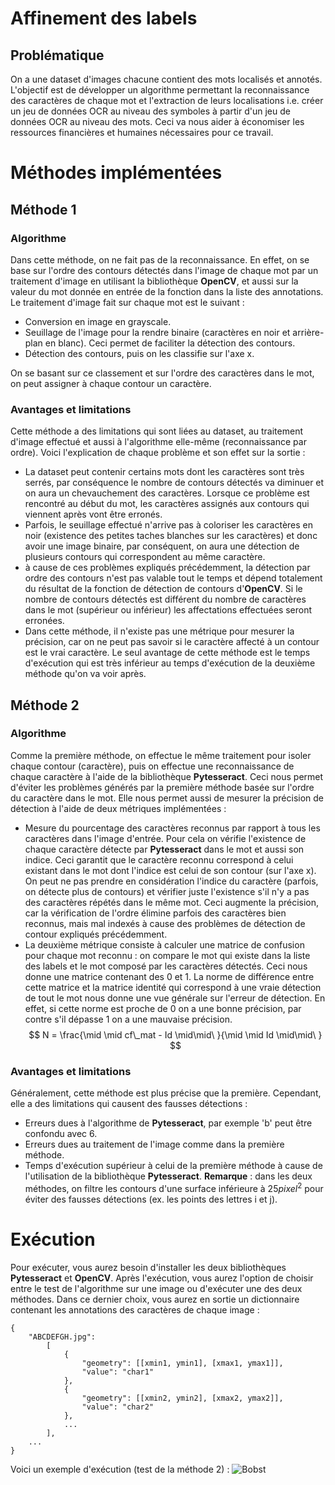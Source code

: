 # Affinement des labels
## Problématique
On a une dataset d'images chacune contient des mots localisés et annotés. L'objectif est de développer un algorithme permettant la reconnaissance des caractères de chaque mot et l'extraction de leurs localisations i.e. créer un jeu de données OCR au niveau des symboles à partir d'un jeu de données OCR au niveau des mots. Ceci va nous aider à économiser les ressources financières et humaines nécessaires pour ce travail.


# Méthodes implémentées
## Méthode 1
### Algorithme
Dans cette méthode, on ne fait pas de la reconnaissance. En effet, on se base sur l'ordre des contours détectés dans l'image de chaque mot par un traitement d'image en utilisant la bibliothèque **OpenCV**, et aussi sur la valeur du mot donnée en entrée de la fonction dans la liste des annotations.  
Le traitement d'image fait sur chaque mot est le suivant :

- Conversion en image en grayscale.
- Seuillage de l'image pour la rendre binaire (caractères en noir et arrière-plan en blanc). Ceci permet de faciliter la détection des contours.
- Détection des contours, puis on les classifie sur l'axe x.

On se basant sur ce classement et sur l'ordre des caractères dans le mot, on peut assigner à chaque contour un caractère.
### Avantages et limitations
Cette méthode a des limitations qui sont liées au dataset, au traitement d'image effectué et aussi à l'algorithme elle-même (reconnaissance par ordre). Voici l'explication de chaque problème et son effet sur la sortie :

  
- La dataset peut contenir certains mots dont les caractères sont très serrés, par conséquence le nombre de contours détectés va diminuer et on aura un chevauchement des caractères. Lorsque ce problème est rencontré au début du mot, les caractères assignés aux contours qui viennent après vont être erronés.  
- Parfois, le seuillage effectué n'arrive pas à coloriser les caractères en noir (existence des petites taches blanches sur les caractères) et donc avoir une image binaire, par conséquent, on aura une détection de plusieurs contours qui correspondent au même caractère.  
- à cause de ces problèmes expliqués précédemment, la détection par ordre des contours n'est pas valable tout le temps et dépend totalement du résultat de la fonction de détection de contours d'**OpenCV**. Si le nombre de contours détectés est différent du nombre de caractères dans le mot (supérieur ou inférieur) les affectations effectuées seront erronées.
- Dans cette méthode, il n'existe pas une métrique pour mesurer la précision, car on ne peut pas savoir si le caractère affecté à un contour est le vrai caractère.
Le seul avantage de cette méthode est le temps d'exécution qui est très inférieur au temps d'exécution de la deuxième méthode qu'on va voir après.
## Méthode 2
### Algorithme
Comme la première méthode, on effectue le même traitement pour isoler chaque contour (caractère), puis on effectue une reconnaissance de chaque caractère à l'aide de la bibliothèque **Pytesseract**. Ceci nous permet d'éviter les problèmes générés par la première méthode basée sur l'ordre du caractère dans le mot. Elle nous permet aussi de mesurer la précision de détection à l'aide de deux métriques implémentées :

- Mesure du pourcentage des caractères reconnus par rapport à tous les caractères dans l'image d'entrée. Pour cela on vérifie l'existence de chaque caractère détecte par **Pytesseract** dans le mot et aussi son indice. Ceci garantit que le caractère reconnu correspond à celui existant dans le mot dont l'indice est celui de son contour (sur l'axe x). On peut ne pas prendre en considération l'indice du caractère (parfois, on détecte plus de contours) et vérifier juste l'existence s'il n'y a pas des caractères répétés dans le même mot. Ceci augmente la précision, car la vérification de l'ordre élimine parfois des caractères bien reconnus, mais mal indexés à cause des problèmes de détection de contour expliqués précédemment.
- La deuxième métrique consiste à calculer une matrice de confusion pour chaque mot reconnu : on compare le mot qui existe dans la liste des labels et le mot composé par les caractères détectés. Ceci nous donne une matrice contenant des 0 et 1. La norme de différence entre cette matrice et la matrice identité qui correspond à une vraie détection de tout le mot nous donne une vue générale sur l'erreur de détection. En effet, si cette norme est proche de 0 on a une bonne précision, par contre s'il dépasse 1 on a une mauvaise précision.
$$
N = \frac{\mid \mid cf\_mat - Id \mid\mid\ }{\mid \mid Id \mid\mid\ }
$$

### Avantages et limitations
Généralement, cette méthode est plus précise que la première. Cependant, elle a des limitations qui causent des fausses détections :  
  
- Erreurs dues à l'algorithme de **Pytesseract**, par exemple 'b' peut être confondu avec 6.  
- Erreurs dues au traitement de l'image comme dans la première méthode.
- Temps d'exécution supérieur à celui de la première méthode à cause de l'utilisation de la bibliothèque **Pytesseract**.
**Remarque** : dans les deux méthodes, on filtre les contours d'une surface inférieure à $25 pixel^2$ pour éviter des fausses détections (ex. les points des lettres i et j).
# Exécution
Pour exécuter, vous aurez besoin d'installer les deux bibliothèques **Pytesseract** et **OpenCV**. Après l'exécution, vous aurez l'option de choisir entre le test de l'algorithme sur une image ou d'exécuter une des deux méthodes. Dans ce dernier choix, vous aurez en sortie un dictionnaire contenant les annotations des caractères de chaque image :

	{
	    "ABCDEFGH.jpg": 
	        [
	            {
	                "geometry": [[xmin1, ymin1], [xmax1, ymax1]],
	                "value": "char1"
	            },
	            {
	                "geometry": [[xmin2, ymin2], [xmax2, ymax2]],
	                "value": "char2"
	            },
	            ...
	        ],
	    ...
	}
Voici un exemple d'exécution (test de la méthode 2) :
![Bobst](https://i.imgur.com/EJcKGF6.png)